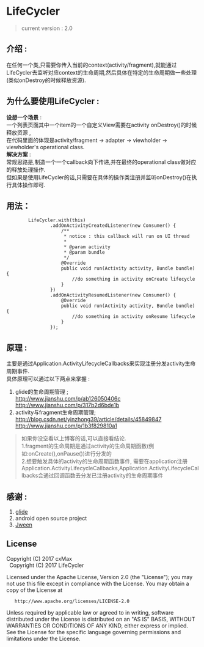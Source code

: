 # LifeCycler
> current version : 2.0  

## 介绍 :  
在任何一个类,只需要你传入当前的context(activity/fragment),就能通过LifeCycler去监听对应context的生命周期,然后具体在特定的生命周期做一些处理(类似onDestroy的时候释放资源).

## 为什么要使用LifeCycler :
<b>设想一个场景</b> :  
一个列表页面其中一个item的一个自定义View需要在activity onDestroy()的时候释放资源 ,   
在代码里面的体现是activity/fragment -> adapter -> viewholder -> viewholder's operational class.  
<b>解决方案</b> :  
常规思路是,制造一个一个callback向下传递,并在最终的operational class做对应的释放处理操作.  
但如果是使用LifeCycler的话,只需要在具体的操作类注册并监听onDestroy()在执行具体操作即可.

## 用法：
```
        LifeCycler.with(this)
                .addOnActivityCreatedListener(new Consumer() {
                    /**
                     * notice : this callback will run on UI thread
                     *
                     * @param activity
                     * @param bundle
                     */
                    @Override
                    public void run(Activity activity, Bundle bundle) {
                        //do something in activity onCreate lifecycle
                    }
                })
                .addOnActivityResumedListener(new Consumer() {
                    @Override
                    public void run(Activity activity, Bundle bundle) {
                        //do something in activity onResume lifecycle
                    }
                });
```

## 原理 :
主要是通过Application.ActivityLifecycleCallbacks来实现注册分发activity生命周期事件.   
具体原理可以通过以下两点来掌握 :   
1. glide的生命周期管理 ;   
http://www.jianshu.com/p/ab126050406c  
http://www.jianshu.com/p/317b2d6bde1b  
2. activity与fragment生命周期管理;   
http://blog.csdn.net/yinzhong39/article/details/45849847  
http://www.jianshu.com/p/1b3f829810a1


> 如果你没空看以上博客的话,可以直接看结论.   
1.fragment的生命周期是通过activity的生命周期函数(例如:onCreate(),onPause())进行分发的   
2.想要触发具体的activity的生命周期函数事件, 需要在application注册Application.ActivityLifecycleCallbacks,Application.ActivityLifecycleCallbacks会通过回调函数去分发已注册activity的生命周期事件

## 感谢 :
1. [glide](https://github.com/bumptech/glide)
2. android open source project
3. [Jween](https://github.com/Jween)

## License
   Copyright (C) 2017 cxMax  
   Copyright (C) 2017 LifeCycler

   Licensed under the Apache License, Version 2.0 (the "License");
   you may not use this file except in compliance with the License.
   You may obtain a copy of the License at

       http://www.apache.org/licenses/LICENSE-2.0

   Unless required by applicable law or agreed to in writing, software
   distributed under the License is distributed on an "AS IS" BASIS,
   WITHOUT WARRANTIES OR CONDITIONS OF ANY KIND, either express or implied.
   See the License for the specific language governing permissions and
   limitations under the License.
